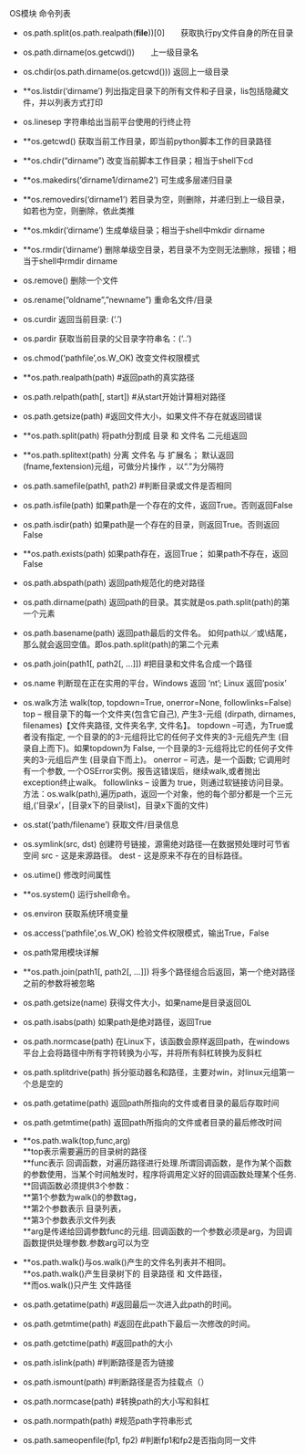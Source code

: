 OS模块 命令列表

- os.path.split(os.path.realpath(__file__))[0]　　获取执行py文件自身的所在目录
- os.path.dirname(os.getcwd())　　上一级目录名
- os.chdir(os.path.dirname(os.getcwd()))   返回上一级目录

- **os.listdir(‘dirname’)     列出指定目录下的所有文件和子目录，lis包括隐藏文件，并以列表方式打印
- os.linesep    字符串给出当前平台使用的行终止符

- **os.getcwd()     获取当前工作目录，即当前python脚本工作的目录路径
- **os.chdir(“dirname”)     改变当前脚本工作目录；相当于shell下cd

- **os.makedirs(‘dirname1/dirname2’)     可生成多层递归目录
- **os.removedirs(‘dirname1’)     若目录为空，则删除，并递归到上一级目录，如若也为空，则删除，依此类推
- **os.mkdir(‘dirname’)     生成单级目录；相当于shell中mkdir dirname
- **os.rmdir(‘dirname’)     删除单级空目录，若目录不为空则无法删除，报错；相当于shell中rmdir dirname

- os.remove()     删除一个文件
- os.rename(“oldname”,”newname”)     重命名文件/目录

- os.curdir     返回当前目录: (‘.’)
- os.pardir     获取当前目录的父目录字符串名：(‘..’)
- os.chmod(‘pathfile’,os.W_OK)     改变文件权限模式

- **os.path.realpath(path)      #返回path的真实路径

- os.path.relpath(path[, start])      #从start开始计算相对路径

- os.path.getsize(path)      #返回文件大小，如果文件不存在就返回错误

- **os.path.split(path)     将path分割成  目录  和  文件名  二元组返回
- **os.path.splitext(path)     分离  文件名  与  扩展名；   默认返回(fname,fextension)元组，可做分片操作 ，以“.”为分隔符

- os.path.samefile(path1, path2)      #判断目录或文件是否相同
- os.path.isfile(path)      如果path是一个存在的文件，返回True。否则返回False
- os.path.isdir(path)       如果path是一个存在的目录，则返回True。否则返回False
- **os.path.exists(path)     如果path存在，返回True；  如果path不存在，返回False

- os.path.abspath(path)     返回path规范化的绝对路径
- os.path.dirname(path)     返回path的目录。其实就是os.path.split(path)的第一个元素
- os.path.basename(path)     返回path最后的文件名。   如何path以／或\结尾，那么就会返回空值。即os.path.split(path)的第二个元素
- os.path.join(path1[, path2[, ...]])      #把目录和文件名合成一个路径

- os.name    判断现在正在实用的平台，Windows 返回 ‘nt’; Linux 返回’posix’
- os.walk方法 
    walk(top, topdown=True, onerror=None, followlinks=False) 
    top – 根目录下的每一个文件夹(包含它自己), 产生3-元组 (dirpath, dirnames, filenames)【文件夹路径, 文件夹名字, 文件名】。 
    topdown –可选，为True或者没有指定, 一个目录的的3-元组将比它的任何子文件夹的3-元组先产生 (目录自上而下)。如果topdown为 False, 一个目录的3-元组将比它的任何子文件夹的3-元组后产生 (目录自下而上)。 
    onerror – 可选，是一个函数; 它调用时有一个参数, 一个OSError实例。报告这错误后，继续walk,或者抛出exception终止walk。 
    followlinks – 设置为 true，则通过软链接访问目录。 
    方法：os.walk(path),遍历path，返回一个对象，他的每个部分都是一个三元组,(‘目录x’，[目录x下的目录list]，目录x下面的文件)

- os.stat(‘path/filename’)     获取文件/目录信息
- os.symlink(src, dst)     创建符号链接，源需绝对路径—在数据预处理时可节省空间 
    src - 这是来源路径。 
    dest - 这是原来不存在的目标路径。
- os.utime()     修改时间属性
- **os.system()     运行shell命令。
- os.environ     获取系统环境变量
- os.access(‘pathfile’,os.W_OK)     检验文件权限模式，输出True，False

- os.path常用模块详解
- **os.path.join(path1[, path2[, …]])     将多个路径组合后返回，第一个绝对路径之前的参数将被忽略
- os.path.getsize(name)    获得文件大小，如果name是目录返回0L
- os.path.isabs(path)     如果path是绝对路径，返回True
- os.path.normcase(path)     在Linux下，该函数会原样返回path，在windows平台上会将路径中所有字符转换为小写，并将所有斜杠转换为反斜杠
- os.path.splitdrive(path)     拆分驱动器名和路径，主要对win，对linux元组第一个总是空的
- os.path.getatime(path)     返回path所指向的文件或者目录的最后存取时间
- os.path.getmtime(path)     返回path所指向的文件或者目录的最后修改时间
- **os.path.walk(top,func,arg)   
                 **top表示需要遍历的目录树的路径   
                 **func表示  回调函数，对遍历路径进行处理.所谓回调函数，是作为某个函数的参数使用，当某个时间触发时，程序将调用定义好的回调函数处理某个任务.  
                           **回调函数必须提供3个参数：   
                                 **第1个参数为walk()的参数tag，  
                                 **第2个参数表示  目录列表，  
                                 **第3个参数表示文件列表   
                 **arg是传递给回调参数func的元组.  回调函数的一个参数必须是arg，为回调函数提供处理参数.参数arg可以为空  
- **os.path.walk()与os.walk()产生的文件名列表并不相同。   
    **os.path.walk()产生目录树下的  目录路径  和  文件路径，   
    **而os.walk()只产生 文件路径  
    
- os.path.getatime(path)      #返回最后一次进入此path的时间。
- os.path.getmtime(path)      #返回在此path下最后一次修改的时间。
- os.path.getctime(path)      #返回path的大小
- os.path.islink(path)      #判断路径是否为链接
- os.path.ismount(path)      #判断路径是否为挂载点（）
- os.path.normcase(path)      #转换path的大小写和斜杠
- os.path.normpath(path)      #规范path字符串形式
- os.path.sameopenfile(fp1, fp2)      #判断fp1和fp2是否指向同一文件
